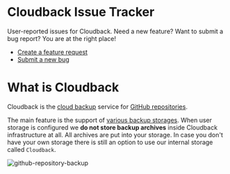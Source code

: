 # Cloudback Issue Tracker

User-reported issues for Cloudback. Need a new feature? Want to submit a bug report? You are at the right place!

- [Create a feature request](https://github.com/cloudback/issue-tracker/issues/new?template=feature_request.md)
- [Submit a new bug](https://github.com/cloudback/issue-tracker/issues/new?template=bug_report.md)

# What is Cloudback

Cloudback is the [cloud backup](https://en.wikipedia.org/wiki/Remote_backup_service) service for [GitHub repositories](https://docs.github.com/en/github/creating-cloning-and-archiving-repositories/creating-a-repository-on-github/about-repositories). 

The main feature is the support of [various backup storages](https://docs.github.com/features/various-backup-storages). When user storage is configured we **do not store backup archives** inside Cloudback infrastructure at all. All archives are put into your storage. In case you don't have your own storage there is still an option to use our internal storage called `Cloudback`.

![github-repository-backup](https://github.com/cloudback/issue-tracker/assets/6689884/82f513cb-9eb5-4971-880f-4fe44843b79a)
